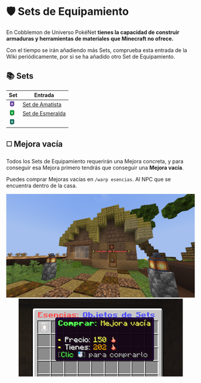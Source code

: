 # 🛡️ Sets de Equipamiento
En Cobblemon de Universo PokéNet **tienes la capacidad de construir armaduras y herramientas de materiales que Minecraft no ofrece.**

Con el tiempo se irán añadiendo más Sets, comprueba esta entrada de la Wiki periódicamente, por si se ha añadido otro Set de Equipamiento.

## 📚 Sets
| Set | Entrada |
| - | - |
| ![Amatista](../../images/cobblemon/equipamientos/amethyst/amethyst_upgrade.png) | [Set de Amatista](amethyst.md) |
| ![Esmeralda](../../images/cobblemon/equipamientos/emerald/emerald_upgrade.png) | [Set de Esmeralda](emerald.md) |
| ![Prismarina](../../images/cobblemon/equipamientos/prismarine/prismarine_upgrade.png) | |

## ◻️ Mejora vacía
Todos los Sets de Equipamiento requerirán una Mejora concreta, y para conseguir esa Mejora primero tendrás que conseguir una **Mejora vacía**.

Puedes comprar Mejoras vacías en `/warp esencias`. Al NPC que se encuentra dentro de la casa.

<div style="text-align: center">
<img src="../../images/cobblemon/equipamientos/warpesencias.png">
</div>
<div style="text-align: center">
<img src="../../images/cobblemon/equipamientos/warpesencias2.png">
</div>